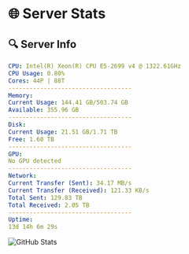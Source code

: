 # 🌐 Server Stats
## 🔍 Server Info
```yaml
CPU: Intel(R) Xeon(R) CPU E5-2699 v4 @ 1322.61GHz
CPU Usage: 0.80%
Cores: 44P | 88T
-----------------------------------
Memory:
Current Usage: 144.41 GB/503.74 GB
Available: 355.96 GB
-----------------------------------
Disk:
Current Usage: 21.51 GB/1.71 TB
Free: 1.60 TB
-----------------------------------
GPU:
No GPU detected
-----------------------------------
Network:
Current Transfer (Sent): 34.17 MB/s
Current Transfer (Received): 121.33 KB/s
Total Sent: 129.83 TB
Total Received: 2.05 TB
-----------------------------------
Uptime:
13d 14h 6m 29s
```
![GitHub Stats](https://img.shields.io/badge/Updated-2025-02-21_12:49:47-blue)